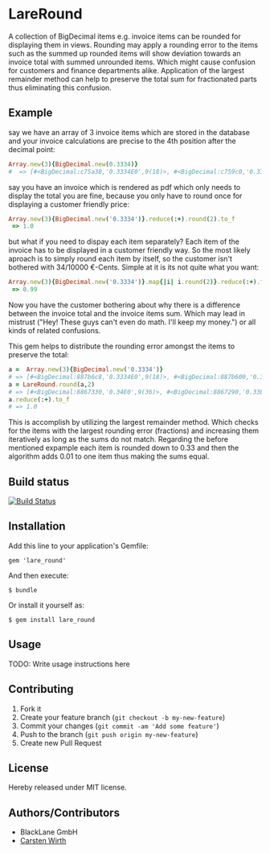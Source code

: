 # LareRound

A collection of BigDecimal items e.g. invoice items can be rounded for displaying them in views. Rounding may apply a rounding error to the items such as the summed up rounded items will show deviation towards an invoice total with summed unrounded items. Which might cause confusion for customers and finance departments alike. Application of the largest remainder method can help to preserve the total sum for fractionated parts thus eliminating this confusion.

## Example

say we have an array of 3 invoice items which are stored in the database and your invoice calculations are precise to the 4th position after the decimal point:

```ruby
Array.new(3){BigDecimal.new(0.3334)}
#  => [#<BigDecimal:c75a38,'0.3334E0',9(18)>, #<BigDecimal:c759c0,'0.3334E0',9(18)>, #<BigDecimal:c75920,'0.3334E0',9(18)>]
```

say you have an invoice which is rendered as pdf which only needs to display the total you are fine, because you only
have to round once for displaying a customer friendly price:

```ruby
Array.new(3){BigDecimal.new('0.3334')}.reduce(:+).round(2).to_f
 => 1.0
```

but what if you need to dispay each item separately? Each item of the invoice has to be displayed in a customer friendly way. So the most likely aproach is to simply round each item by itself, so the customer isn't bothered with 34/10000 €-Cents. Simple at it is its not quite what you want:

```ruby
Array.new(3){BigDecimal.new('0.3334')}.map{|i| i.round(2)}.reduce(:+).to_f
 => 0.99
```

Now you have the customer bothering about why there is a difference between the invoice total and the invoice items sum. Which may lead in mistrust ("Hey! These guys can't even do math. I'll keep my money.") or all kinds of related confusions.

This gem helps to distribute the rounding error amongst the items to preserve the total:
```ruby
a =  Array.new(3){BigDecimal.new('0.3334')}
# => [#<BigDecimal:887b6c8,'0.3334E0',9(18)>, #<BigDecimal:887b600,'0.3334E0',9(18)>, #<BigDecimal:887b4c0,'0.3334E0',9(18)>]
a = LareRound.round(a,2)
# => [#<BigDecimal:8867330,'0.34E0',9(36)>, #<BigDecimal:8867290,'0.33E0',9(36)>, #<BigDecimal:88671f0,'0.33E0',9(36)>]
a.reduce(:+).to_f
# => 1.0
```

This is accomplish by utilizing the largest remainder method. Which checks for the items with the largest rounding error (fractions) and increasing them iteratively as long as the sums do not match. Regarding the before mentioned expample each item
is rounded down to 0.33 and then the algorithm adds 0.01 to one item thus making the sums equal.


## Build status
[![Build Status](https://secure.travis-ci.org/jethroo/lare_round.png)](http://travis-ci.org/jethroo/lare_round)


## Installation

Add this line to your application's Gemfile:

    gem 'lare_round'

And then execute:

    $ bundle

Or install it yourself as:

    $ gem install lare_round

## Usage

TODO: Write usage instructions here

## Contributing

1. Fork it
2. Create your feature branch (`git checkout -b my-new-feature`)
3. Commit your changes (`git commit -am 'Add some feature'`)
4. Push to the branch (`git push origin my-new-feature`)
5. Create new Pull Request

## License
Hereby released under MIT license.

## Authors/Contributors

- BlackLane GmbH
- [Carsten Wirth]([Github](http://github.com/jethroo))
